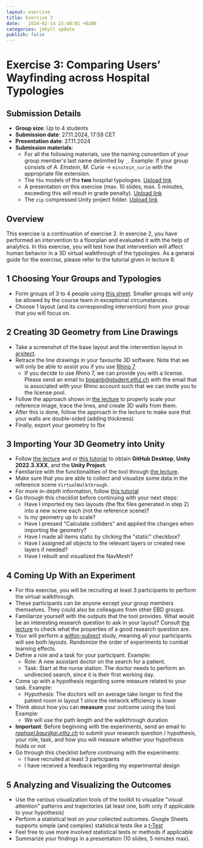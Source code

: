 ```yaml
---
layout: exercise
title: Exercise 3
date:   2024-02-14 15:48:01 +0100
categories: jekyll update
publish: false
---
```


# Exercise 3: Comparing Users’ Wayfinding across Hospital Typologies

## Submission Details 
- **Group size**: Up to 4 students
- **Submission date**: 27.11.2024, 17:59 CET
- **Presentation date**: 27.11.2024
- **Submission materials**:
  - For all the following materials, use the naming convention of your group member's last name delimited by `_`. Example: If your group consists of _A. Einstein_, _M. Curie_ → `einstein_curie` with the appropriate file extension.
  - The `fbx` models of the **two** hospital typologies. [Upload link](https://polybox.ethz.ch/index.php/s/s8njKELCd8qdEMC)
  - A presentation on this exercise (max. 10 slides, max. 5 minutes, exceeding this will result in grade penalty). [Upload link](https://polybox.ethz.ch/index.php/s/xpkGTZnJRRnANe2)
  - The `zip` compressed Unity project folder. [Upload link](https://polybox.ethz.ch/index.php/s/Ak4kazIVtngM8Jc)

## Overview

This exercise is a continuation of exercise 2.
In exercise 2, you have performed an intervention to a floorplan and evaluated it with the help of analytics.
In this exercise, you will test how that intervention will affect human behavior in a 3D virtual walkthrough of the typologies.
As a general guide for the exercise, please refer to the tutorial given in lecture 8.

## 1 Choosing Your Groups and Typologies
- Form groups of 3 to 4 people using [this sheet](https://docs.google.com/spreadsheets/d/1zr8fpB73u7Xav52ACkJfbUrC0qmHQpRzlGYIsKvUeiU/edit?usp=sharing). Smaller groups will only be allowed by the course team in exceptional circumstances.
- Choose 1 layout (and its corresponding intervention) from your group that you will focus on.


## 2 Creating 3D Geometry from Line Drawings
- Take a screenshot of the base layout and the intervention layout in [arxitect](https://arxitect.ivia.ch/home).
- Retrace the line drawings in your favourite 3D software. Note that we will only be able to assist you if you use [Rhino 7](https://www.rhino3d.com/download/archive/rhino/7/latest/)
  - If you decide to use Rhino 7, we can provide you with a license. Please send an email to [bopanb@student.ethz.ch](bopanb@student.ethz.ch) with the email that is associated with your Rhino account such that we can invite you to the license pool.
- Follow the approach shown in [the lecture](https://ethz.zoom.us/rec/share/HYDx-BdTlpGVI22vkQlLpduRA_Pof-JPmg7bz_Fu4Au8xlzTCISdEmCG_Zvru1hY.uUD1DtbZ3ugkVtMZ) to properly scale your reference image, trace the lines, and create 3D walls from them.
- After this is done, follow the approach in the lecture to make sure that your walls are double-sided (adding thickness)
- Finally, export your geometry to fbx

## 3 Importing Your 3D Geometry into Unity
- Follow [the lecture](https://ethz.zoom.us/rec/share/HYDx-BdTlpGVI22vkQlLpduRA_Pof-JPmg7bz_Fu4Au8xlzTCISdEmCG_Zvru1hY.uUD1DtbZ3ugkVtMZ) and or [this tutorial](https://github.com/rabaur/EBD-Toolkit/tree/main) to obtain **GitHub Desktop**, **Unity 2022.3.XXX**, and the **Unity Project**.
- Familiarize with the functionalities of the tool through [the lecture](https://ethz.zoom.us/rec/share/HYDx-BdTlpGVI22vkQlLpduRA_Pof-JPmg7bz_Fu4Au8xlzTCISdEmCG_Zvru1hY.uUD1DtbZ3ugkVtMZ).
- Make sure that you are able to collect and visualize some data in the reference scene `VirtualWalkthrough`.
- For more in-depth information, follow [this tutorial](https://github.com/rabaur/EBD-Toolkit/blob/main/docs/virtual_walkthrough.md)
- Go through this checklist before continuing with your next steps:
  - Have I imported my two layouts (the fbx files generated in step 2) into a new scene each (not the reference scene)?
  - Is my geometry up to scale?
  - Have I pressed "Calculate colliders" and applied the changes when importing the geometry?
  - Have I made all items static by clicking the "static" checkbox?
  - Have I assigned all objects to the relevant layers or created new layers if needed?
  - Have I rebuilt and visualized the NavMesh?

## 4 Coming Up With an Experiment
- For this exercise, you will be recruiting at least 3 participants to perform the virtual walkthrough.
- These participants can be anyone except your group members themselves. They could also be colleagues from other EBD groups.
- Familiarize yourself with the outputs that the tool provides. What would be an interesting research question to ask in your layout? Consult [the lecture](https://ethz.zoom.us/rec/share/HYDx-BdTlpGVI22vkQlLpduRA_Pof-JPmg7bz_Fu4Au8xlzTCISdEmCG_Zvru1hY.uUD1DtbZ3ugkVtMZ) to check what the properties of a good research question are.
- Your will perform a [within-subject](https://www.scribbr.com/methodology/within-subjects-design/) study, meaning all your participants will see both layouts. Randomize the order of experiments to combat learning effects.
- Define a role and a task for your participant. Example:
  - Role: A new assistant doctor on the search for a patient.
  - Task: Start at the nurse station. The doctor needs to perform an undirected search, since it is their first working day.
- Come up with a hypothesis regarding some measure related to your task. Example:
  - Hypothesis: The doctors will on average take longer to find the patient room in layout 1 since the network efficiency is lower
- Think about how you can **measure** your outcome using the tool. Example:
  - We will use the path length and the walkthrough duration
- **Important**: Before beginning with the experiments, send an email to *raphael.baur@ai.ethz.ch* to submit your research question / hypothesis, your role, task, and how you will measure whether your hypothesis holds or not
- Go through this checklist before continuing with the experiments:
  - I have recruited at least 3 participants
  - I have received a feedback regarding my experimental design

## 5 Analyzing and Visualizing the Outcomes
- Use the various visualization tools of the toolkit to visualize "visual attention" patterns and trajectories (at least one, both only if applicable to your hypothesis)
- Perform a statistical test on your collected outcomes. Google Sheets supports simple (and complex) statistical tests like a [t-Test](https://support.google.com/docs/answer/6055837?hl=en)
- Feel free to use more involved statistical tests or methods if applicable
- Summarize your findings in a presentation (10 slides, 5 minutes max).